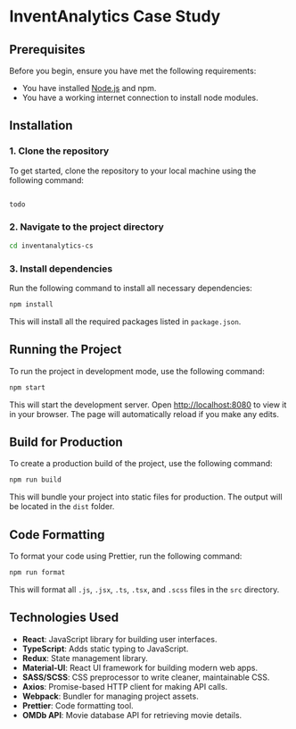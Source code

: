 
# InventAnalytics Case Study

## Prerequisites

Before you begin, ensure you have met the following requirements:

- You have installed [Node.js](https://nodejs.org/en/) and npm.
- You have a working internet connection to install node modules.

## Installation

### 1. Clone the repository

To get started, clone the repository to your local machine using the following command:

```bash

todo
```

### 2. Navigate to the project directory

```bash
cd inventanalytics-cs
```

### 3. Install dependencies

Run the following command to install all necessary dependencies:

```bash
npm install
```

This will install all the required packages listed in `package.json`.

## Running the Project

To run the project in development mode, use the following command:

```bash
npm start
```

This will start the development server. Open [http://localhost:8080](http://localhost:8080) to view it in your browser. The page will automatically reload if you make any edits.

## Build for Production

To create a production build of the project, use the following command:

```bash
npm run build
```

This will bundle your project into static files for production. The output will be located in the `dist` folder.

## Code Formatting

To format your code using Prettier, run the following command:

```bash
npm run format
```

This will format all `.js`, `.jsx`, `.ts`, `.tsx`, and `.scss` files in the `src` directory.


## Technologies Used

- **React**: JavaScript library for building user interfaces.
- **TypeScript**: Adds static typing to JavaScript.
- **Redux**: State management library.
- **Material-UI**: React UI framework for building modern web apps.
- **SASS/SCSS**: CSS preprocessor to write cleaner, maintainable CSS.
- **Axios**: Promise-based HTTP client for making API calls.
- **Webpack**: Bundler for managing project assets.
- **Prettier**: Code formatting tool.
- **OMDb API**: Movie database API for retrieving movie details.

